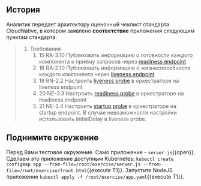 ## История

Аналитик передает архитектору оценочный чеклист стандарта CloudNative, в котором заявлено **соответствие** приложения следующим пунктам стандарта:
> 1. Требования
>     1. 15 RA-3.10 Публиковать информацию о готовности каждого компонента к приёму запросов через [readiness endpoint](https://kubernetes.io/ru/docs/tasks/configure-pod-container/configure-liveness-readiness-startup-probes/)
>     1. 16 RA-2.10 Публиковать информацию о жизнеспособности каждого компонента через [liveness endpoint](https://kubernetes.io/ru/docs/tasks/configure-pod-container/configure-liveness-readiness-startup-probes/)
>     1. 19 RN-2.2  Настроить [liveness probe](https://kubernetes.io/ru/docs/tasks/configure-pod-container/configure-liveness-readiness-startup-probes/) в оркестраторе на liveness endpoint
>     1. 20 NE-3.3  Настроить [readiness probe](https://kubernetes.io/ru/docs/tasks/configure-pod-container/configure-liveness-readiness-startup-probes/) в оркестраторе на readiness endpoint
>     1. 21 NE-3.4  Настроить [startup probe](https://kubernetes.io/ru/docs/tasks/configure-pod-container/configure-liveness-readiness-startup-probes/) в оркестраторе на startup endpoint. В случае невозможности настройки использовать initialDelay в liveness probe.

## Поднимите окружение
Перед Вами тестовое окружение. Само приложение - `server.js`{{open}}. Сделаем это приложение доступным Kubernetes: `kubectl create configmap app --from-file=/root/exercise/server.js --from-file=/root/exercise/front.html`{{execute T1}}. Запустите NodeJS приложение `kubectl apply -f /root/exercise/app.yaml`{{execute T1}}.
